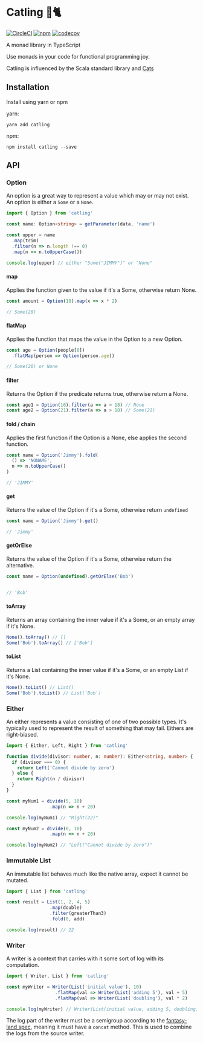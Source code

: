 # Catling 🔫🐈

[![CircleCI](https://img.shields.io/circleci/project/github/harrygr/catling.svg?style=flat-square)](https://circleci.com/gh/harrygr/catling) [![npm](https://img.shields.io/npm/v/catling.svg?style=flat-square)](https://www.npmjs.com/package/catling) [![codecov](https://codecov.io/gh/harrygr/catling/branch/master/graph/badge.svg)](https://codecov.io/gh/harrygr/catling)



A monad library in TypeScript

Use monads in your code for functional programming joy.

Catling is influenced by the Scala standard library and [Cats][cats]

## Installation

Install using yarn or npm

yarn:

```
yarn add catling
```

npm:

```
npm install catling --save
```

## API

### Option

An option is a great way to represent a value which may or may not exist. An option is either a `Some` or a `None`.

```typescript
import { Option } from 'catling'

const name: Option<string> = getParameter(data, 'name')

const upper = name
  .map(trim)
  .filter(n => n.length !== 0)
  .map(n => n.toUpperCase())

console.log(upper) // either "Some("JIMMY")" or "None"
```

#### map

Applies the function given to the value if it's a Some, otherwise return None.

```typescript
const amount = Option(10).map(x => x * 2)

// Some(20)
```

#### flatMap

Applies the function that maps the value in the Option to a new Option.

```typescript
const age = Option(people[0])
  .flatMap(person => Option(person.age))

// Some(20) or None
```

#### filter

Returns the Option if the predicate returns true, otherwise return a None.

```typescript
const age1 = Option(16).filter(a => a > 18) // None
const age2 = Option(21).filter(a => a > 18) // Some(21)
```


#### fold / chain

Applies the first function if the Option is a None, else applies the second function.

```typescript
const name = Option('Jimmy').fold(
  () => 'NONAME',
  n => n.toUpperCase()
)

// 'JIMMY'
```

#### get

Returns the value of the Option if it's a Some, otherwise return `undefined`

```typescript
const name = Option('Jimmy').get()

// 'Jimmy'
```

#### getOrElse

Returns the value of the Option if it's a Some, otherwise return the alternative.

```typescript
const name = Option(undefined).getOrElse('Bob')


// 'Bob'
```

#### toArray

Returns an array containing the inner value if it's a Some, or an empty array if it's None.

```typescript
None().toArray() // []
Some('Bob').toArray() // ['Bob']
```

#### toList

Returns a List containing the inner value if it's a Some, or an empty List if it's None.

```typescript
None().toList() // List()
Some('Bob').toList() // List('Bob')
```

### Either

An either represents a value consisting of one of two possible types.
It's typically used to represent the result of something that may fail. Eithers are right-biased.

```typescript
import { Either, Left, Right } from 'catling'

function divide(divisor: number, n: number): Either<string, number> {
  if (divisor === 0) {
    return Left('Cannot divide by zero')
  } else {
    return Right(n / divisor)
  }
}

const myNum1 = divide(5, 10)
                .map(n => n + 20)

console.log(myNum1) // "Right(22)"

const myNum2 = divide(0, 10)
                .map(n => n + 20)

console.log(myNum2) // "Left("Cannot divide by zero")"
```

### Immutable List

An immutable list behaves much like the native array, expect it cannot be mutated.

```typescript
import { List } from 'catling'

const result = List(1, 2, 4, 5)
                .map(double)
                .filter(greaterThan3)
                .fold(0, add)

console.log(result) // 22
```

### Writer

A writer is a context that carries with it some sort of log with its computation.

```typescript
import { Writer, List } from 'catling'

const myWriter = Writer(List('initial value'), 10)
                  .flatMap(val => Writer(List('adding 5'), val + 5)
                  .flatMap(val => Writer(List('doubling'), val * 2)

console.log(myWriter) // Writer(List(initial value, adding 5, doubling), 30)
```

The log part of the writer must be a semigroup according to the [fantasy-land spec][fantasy-land-semigroup], meaning it must have a `concat` method. This is used to combine the logs from the source writer.


[cats]: https://github.com/typelevel/cats
[fantasy-land-semigroup]: https://github.com/fantasyland/fantasy-land#semigroup